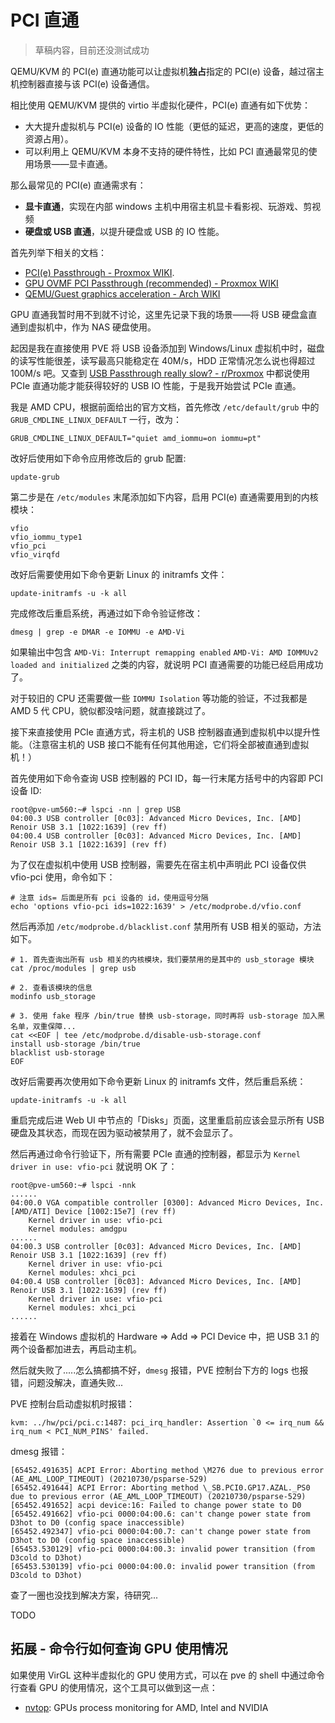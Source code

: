 # PCI 直通

>草稿内容，目前还没测试成功

QEMU/KVM 的 PCI(e) 直通功能可以让虚拟机**独占**指定的 PCI(e) 设备，越过宿主机控制器直接与该 PCI(e) 设备通信。

相比使用 QEMU/KVM 提供的 virtio 半虚拟化硬件，PCI(e) 直通有如下优势：

- 大大提升虚拟机与 PCI(e) 设备的 IO 性能（更低的延迟，更高的速度，更低的资源占用）。
- 可以利用上 QEMU/KVM 本身不支持的硬件特性，比如 PCI 直通最常见的使用场景——显卡直通。

那么最常见的 PCI(e) 直通需求有：

- **显卡直通**，实现在内部 windows 主机中用宿主机显卡看影视、玩游戏、剪视频
- **硬盘或 USB 直通**，以提升硬盘或 USB 的 IO 性能。

首先列举下相关的文档：

- [PCI(e) Passthrough - Proxmox WIKI](https://pve.proxmox.com/wiki/PCI(e)_Passthrough).
- [GPU OVMF PCI Passthrough (recommended) - Proxmox WIKI](https://pve.proxmox.com/wiki/Pci_passthrough#GPU_OVMF_PCI_Passthrough_.28recommended.29)
- [QEMU/Guest graphics acceleration - Arch WIKI](https://wiki.archlinux.org/title/QEMU/Guest_graphics_acceleration)

GPU 直通我暂时用不到就不讨论，这里先记录下我的场景——将 USB 硬盘盒直通到虚拟机中，作为 NAS 硬盘使用。

起因是我在直接使用 PVE 将 USB 设备添加到 Windows/Linux 虚拟机中时，磁盘的读写性能很差，读写最高只能稳定在 40M/s，HDD 正常情况怎么说也得超过 100M/s 吧。又查到 [USB Passthrough really slow? - r/Proxmox](https://www.reddit.com/r/Proxmox/comments/xks9dq/usb_passthrough_really_slow/) 中都说使用 PCIe 直通功能才能获得较好的 USB IO 性能，于是我开始尝试 PCIe 直通。

我是 AMD CPU，根据前面给出的官方文档，首先修改 `/etc/default/grub` 中的 `GRUB_CMDLINE_LINUX_DEFAULT` 一行，改为：

```shell
GRUB_CMDLINE_LINUX_DEFAULT="quiet amd_iommu=on iommu=pt"
```

改好后使用如下命令应用修改后的 grub 配置:

```shell
update-grub
```

第二步是在 `/etc/modules` 末尾添加如下内容，启用 PCI(e) 直通需要用到的内核模块：

```
vfio
vfio_iommu_type1
vfio_pci
vfio_virqfd
```

改好后需要使用如下命令更新 Linux 的 initramfs 文件：

```shell
update-initramfs -u -k all
```

完成修改后重启系统，再通过如下命令验证修改：

```shell
dmesg | grep -e DMAR -e IOMMU -e AMD-Vi
```

如果输出中包含 `AMD-Vi: Interrupt remapping enabled` `AMD-Vi: AMD IOMMUv2 loaded and initialized` 之类的内容，就说明 PCI 直通需要的功能已经启用成功了。

对于较旧的 CPU 还需要做一些 `IOMMU Isolation` 等功能的验证，不过我都是 AMD 5 代 CPU，貌似都没啥问题，就直接跳过了。

接下来直接使用 PCIe 直通方式，将主机的 USB 控制器直通到虚拟机中以提升性能。（注意宿主机的 USB 接口不能有任何其他用途，它们将全部被直通到虚拟机！）

首先使用如下命令查询 USB 控制器的 PCI ID，每一行末尾方括号中的内容即 PCI 设备 ID:

```shell
root@pve-um560:~# lspci -nn | grep USB
04:00.3 USB controller [0c03]: Advanced Micro Devices, Inc. [AMD] Renoir USB 3.1 [1022:1639] (rev ff)
04:00.4 USB controller [0c03]: Advanced Micro Devices, Inc. [AMD] Renoir USB 3.1 [1022:1639] (rev ff)
```

为了仅在虚拟机中使用 USB 控制器，需要先在宿主机中声明此 PCI 设备仅供 vfio-pci 使用，命令如下：

```shell
# 注意 ids= 后面是所有 pci 设备的 id，使用逗号分隔
echo 'options vfio-pci ids=1022:1639' > /etc/modprobe.d/vfio.conf
```

然后再添加 `/etc/modprobe.d/blacklist.conf` 禁用所有 USB 相关的驱动，方法如下。

```shell
# 1. 首先查询出所有 usb 相关的内核模块，我们要禁用的是其中的 usb_storage 模块
cat /proc/modules | grep usb

# 2. 查看该模块的信息
modinfo usb_storage

# 3. 使用 fake 程序 /bin/true 替换 usb-storage，同时再将 usb-storage 加入黑名单，双重保障...
cat <<EOF | tee /etc/modprobe.d/disable-usb-storage.conf
install usb-storage /bin/true
blacklist usb-storage
EOF
```

改好后需要再次使用如下命令更新 Linux 的 initramfs 文件，然后重启系统：

```shell
update-initramfs -u -k all
```

重启完成后进 Web UI 中节点的「Disks」页面，这里重启前应该会显示所有 USB 硬盘及其状态，而现在因为驱动被禁用了，就不会显示了。

然后再通过命令行验证下，所有需要 PCIe 直通的控制器，都显示为 `Kernel driver in use: vfio-pci` 就说明 OK 了：

```shell
root@pve-um560:~# lspci -nnk
......
04:00.0 VGA compatible controller [0300]: Advanced Micro Devices, Inc. [AMD/ATI] Device [1002:15e7] (rev ff)
	Kernel driver in use: vfio-pci
	Kernel modules: amdgpu
......
04:00.3 USB controller [0c03]: Advanced Micro Devices, Inc. [AMD] Renoir USB 3.1 [1022:1639] (rev ff)
	Kernel driver in use: vfio-pci
	Kernel modules: xhci_pci
04:00.4 USB controller [0c03]: Advanced Micro Devices, Inc. [AMD] Renoir USB 3.1 [1022:1639] (rev ff)
	Kernel driver in use: vfio-pci
	Kernel modules: xhci_pci
......
```

接着在 Windows 虚拟机的 Hardware => Add => PCI Device 中，把 USB 3.1 的两个设备都加进去，再启动主机。

然后就失败了.....怎么搞都搞不好，`dmesg` 报错，PVE 控制台下方的 logs 也报错，问题没解决，直通失败...

PVE 控制台启动虚拟机时报错：
```
kvm: ../hw/pci/pci.c:1487: pci_irq_handler: Assertion `0 <= irq_num && irq_num < PCI_NUM_PINS' failed.
```

dmesg 报错：

```
[65452.491635] ACPI Error: Aborting method \M276 due to previous error (AE_AML_LOOP_TIMEOUT) (20210730/psparse-529)
[65452.491644] ACPI Error: Aborting method \_SB.PCI0.GP17.AZAL._PS0 due to previous error (AE_AML_LOOP_TIMEOUT) (20210730/psparse-529)
[65452.491652] acpi device:16: Failed to change power state to D0
[65452.491662] vfio-pci 0000:04:00.6: can't change power state from D3hot to D0 (config space inaccessible)
[65452.492347] vfio-pci 0000:04:00.7: can't change power state from D3hot to D0 (config space inaccessible)
[65453.530129] vfio-pci 0000:04:00.3: invalid power transition (from D3cold to D3hot)
[65453.530139] vfio-pci 0000:04:00.0: invalid power transition (from D3cold to D3hot)
```

查了一圈也没找到解决方案，待研究...

TODO

## 拓展 - 命令行如何查询 GPU 使用情况

如果使用 VirGL 这种半虚拟化的 GPU 使用方式，可以在 pve 的 shell 中通过命令行查看 GPU 的使用情况，这个工具可以做到这一点：

- [nvtop](https://github.com/Syllo/nvtop): GPUs process monitoring for AMD, Intel and NVIDIA 
